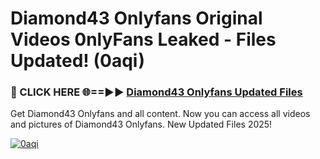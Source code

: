 # Diamond43 Onlyfans Original Videos 0nlyFans Leaked - Files Updated! (0aqi)

<h3>🔴 CLICK HERE 🌐==►► <a href="https://tinyurl.com/2m67pmp6" rel="nofollow">Diamond43 Onlyfans Updated Files</a></h3>

Get Diamond43 Onlyfans and all content. Now you can access all videos and pictures of Diamond43 Onlyfans. New Updated Files 2025!

[![0aqi](https://i.imgur.com/H4QAA4z.gif)](https://tinyurl.com/2m67pmp6)